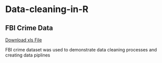 # Data-cleaning-in-R

## FBI Crime Data
[Download xls File](https://github.com/Tobenna-codes/Data-cleaning-in-R/blob/main/FBI%20Crime%20Data.xls)

FBI crime dataset was used to demonstrate data cleaning processes and creating data piplines
